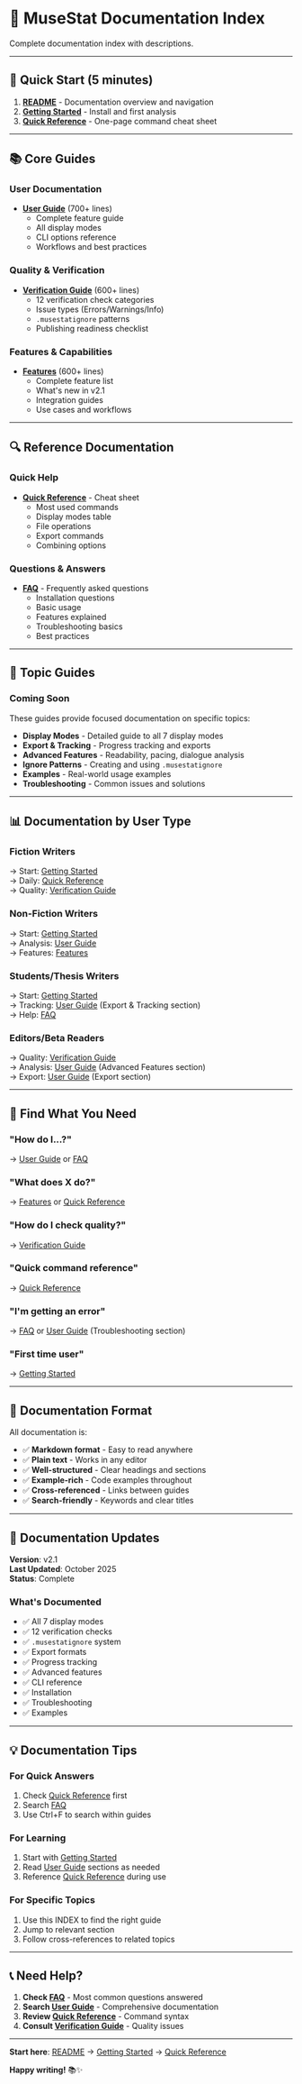 # 📑 MuseStat Documentation Index

Complete documentation index with descriptions.

---

## 🎯 Quick Start (5 minutes)

1. **[README](README.md)** - Documentation overview and navigation
2. **[Getting Started](getting-started.md)** - Install and first analysis
3. **[Quick Reference](quick-reference.md)** - One-page command cheat sheet

---

## 📚 Core Guides

### User Documentation
- **[User Guide](user-guide.md)** (700+ lines)
  - Complete feature guide
  - All display modes
  - CLI options reference
  - Workflows and best practices

### Quality & Verification
- **[Verification Guide](verification-guide.md)** (600+ lines)
  - 12 verification check categories
  - Issue types (Errors/Warnings/Info)
  - `.musestatignore` patterns
  - Publishing readiness checklist

### Features & Capabilities
- **[Features](features.md)** (600+ lines)
  - Complete feature list
  - What's new in v2.1
  - Integration guides
  - Use cases and workflows

---

## 🔍 Reference Documentation

### Quick Help
- **[Quick Reference](quick-reference.md)** - Cheat sheet
  - Most used commands
  - Display modes table
  - File operations
  - Export commands
  - Combining options

### Questions & Answers
- **[FAQ](faq.md)** - Frequently asked questions
  - Installation questions
  - Basic usage
  - Features explained
  - Troubleshooting basics
  - Best practices

---

## 📖 Topic Guides

### Coming Soon
These guides provide focused documentation on specific topics:

- **Display Modes** - Detailed guide to all 7 display modes
- **Export & Tracking** - Progress tracking and exports
- **Advanced Features** - Readability, pacing, dialogue analysis
- **Ignore Patterns** - Creating and using `.musestatignore`
- **Examples** - Real-world usage examples
- **Troubleshooting** - Common issues and solutions

---

## 📊 Documentation by User Type

### Fiction Writers
→ Start: [Getting Started](getting-started.md)  
→ Daily: [Quick Reference](quick-reference.md)  
→ Quality: [Verification Guide](verification-guide.md)

### Non-Fiction Writers
→ Start: [Getting Started](getting-started.md)  
→ Analysis: [User Guide](user-guide.md)  
→ Features: [Features](features.md)

### Students/Thesis Writers
→ Start: [Getting Started](getting-started.md)  
→ Tracking: [User Guide](user-guide.md) (Export & Tracking section)  
→ Help: [FAQ](faq.md)

### Editors/Beta Readers
→ Quality: [Verification Guide](verification-guide.md)  
→ Analysis: [User Guide](user-guide.md) (Advanced Features section)  
→ Export: [User Guide](user-guide.md) (Export section)

---

## 🎯 Find What You Need

### "How do I...?"
→ [User Guide](user-guide.md) or [FAQ](faq.md)

### "What does X do?"
→ [Features](features.md) or [Quick Reference](quick-reference.md)

### "How do I check quality?"
→ [Verification Guide](verification-guide.md)

### "Quick command reference"
→ [Quick Reference](quick-reference.md)

### "I'm getting an error"
→ [FAQ](faq.md) or [User Guide](user-guide.md) (Troubleshooting section)

### "First time user"
→ [Getting Started](getting-started.md)

---

## 📱 Documentation Format

All documentation is:
- ✅ **Markdown format** - Easy to read anywhere
- ✅ **Plain text** - Works in any editor
- ✅ **Well-structured** - Clear headings and sections
- ✅ **Example-rich** - Code examples throughout
- ✅ **Cross-referenced** - Links between guides
- ✅ **Search-friendly** - Keywords and clear titles

---

## 🔄 Documentation Updates

**Version**: v2.1  
**Last Updated**: October 2025  
**Status**: Complete

### What's Documented
- ✅ All 7 display modes
- ✅ 12 verification checks
- ✅ `.musestatignore` system
- ✅ Export formats
- ✅ Progress tracking
- ✅ Advanced features
- ✅ CLI reference
- ✅ Installation
- ✅ Troubleshooting
- ✅ Examples

---

## 💡 Documentation Tips

### For Quick Answers
1. Check [Quick Reference](quick-reference.md) first
2. Search [FAQ](faq.md)
3. Use Ctrl+F to search within guides

### For Learning
1. Start with [Getting Started](getting-started.md)
2. Read [User Guide](user-guide.md) sections as needed
3. Reference [Quick Reference](quick-reference.md) during use

### For Specific Topics
1. Use this INDEX to find the right guide
2. Jump to relevant section
3. Follow cross-references to related topics

---

## 📞 Need Help?

1. **Check [FAQ](faq.md)** - Most common questions answered
2. **Search [User Guide](user-guide.md)** - Comprehensive documentation
3. **Review [Quick Reference](quick-reference.md)** - Command syntax
4. **Consult [Verification Guide](verification-guide.md)** - Quality issues

---

**Start here**: [README](README.md) → [Getting Started](getting-started.md) → [Quick Reference](quick-reference.md)

**Happy writing!** 📚✨

